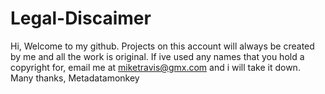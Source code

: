 # Legal-Discaimer

Hi, Welcome to my github.
Projects on this account will always be created by me and all the work is original.
If ive used any names that you hold a copyright for, email me at miketravis@gmx.com and i will take it down.
Many thanks, Metadatamonkey
